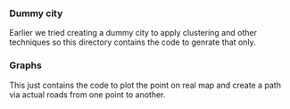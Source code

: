 ### Dummy city 

Earlier we tried creating a dummy city to apply clustering and other techniques so this directory contains the code to genrate that only.


### Graphs

This just contains the code to plot the point on real map and create a path via actual roads from one point to another.